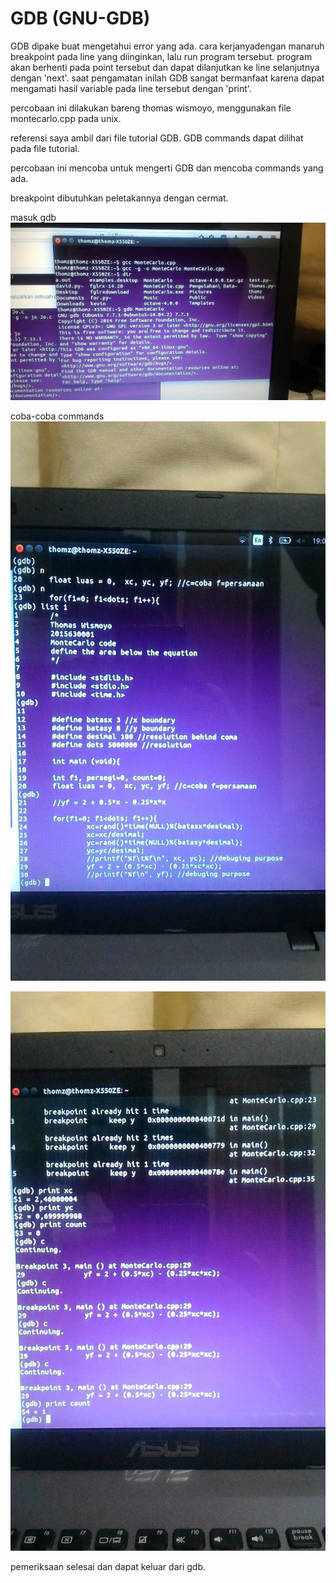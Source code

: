 # GDB (GNU-GDB)

GDB dipake buat mengetahui error yang ada.
cara kerjanyadengan manaruh breakpoint pada line yang diinginkan, lalu run program tersebut.
program akan berhenti pada point tersebut dan dapat dilanjutkan ke line selanjutnya dengan 'next'.
saat pengamatan inilah GDB sangat bermanfaat karena dapat mengamati hasil variable pada line tersebut dengan 'print'.

percobaan ini dilakukan bareng thomas wismoyo, menggunakan file montecarlo.cpp pada unix.

referensi saya ambil dari file tutorial GDB.
GDB commands dapat dilihat pada file tutorial.

percobaan ini mencoba untuk mengerti GDB dan mencoba commands yang ada.

breakpoint dibutuhkan peletakannya dengan cermat.

masuk gdb
![gambar1](https://github.com/kevinsagita/GDB/blob/master/gambar/1.jpg)

coba-coba commands
![gambar2](https://github.com/kevinsagita/GDB/blob/master/gambar/2.jpg)

![gambar3](https://github.com/kevinsagita/GDB/blob/master/gambar/3.jpg)

pemeriksaan selesai dan dapat keluar dari gdb.
